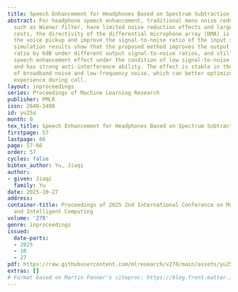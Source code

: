 ```yaml
---
title: Speech Enhancement for Headphones Based on Spectrum Subtraction and DMA
abstract: For headphone speech enhancement, traditional mono noise reduction methods,
  such as Wiener filter, have limited noise reduction effects and large computational
  costs, the directivity of the differential microphone array (DMA) is used to optimize
  the voice pickup and improve the signal-to-noise ratio of the input signal. Experimental
  simulation results show that the proposed method improves the output signal-to-noise
  ratio by 6dB under different output signal-to-noise ratios, and still has a 2dB
  speech enhancement effect under the condition of low signal-to-noise ratio of -5dB,
  and has strong anti-interference ability. The effect is stable in the background
  of broadband noise and low-frequency noise, which can better optimize the user’s
  experience during call.
layout: inproceedings
series: Proceedings of Machine Learning Research
publisher: PMLR
issn: 2640-3498
id: yu25a
month: 0
tex_title: Speech Enhancement for Headphones Based on Spectrum Subtraction and DMA
firstpage: 57
lastpage: 66
page: 57-66
order: 57
cycles: false
bibtex_author: Yu, Jiaqi
author:
- given: Jiaqi
  family: Yu
date: 2025-10-27
address:
container-title: Proceedings of 2025 2nd International Conference on Machine Learning
  and Intelligent Computing
volume: '278'
genre: inproceedings
issued:
  date-parts:
  - 2025
  - 10
  - 27
pdf: https://raw.githubusercontent.com/mlresearch/v278/main/assets/yu25a/yu25a.pdf
extras: []
# Format based on Martin Fenner's citeproc: https://blog.front-matter.io/posts/citeproc-yaml-for-bibliographies/
---
```

